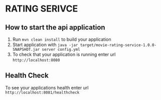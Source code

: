 # RATING SERIVCE

How to start the api application
---

1. Run `mvn clean install` to build your application
1. Start application with `java -jar target/movie-rating-service-1.0.0-SNAPSHOT.jar server config.yml`
1. To check that your application is running enter url `http://localhost:8080`

Health Check
---

To see your applications health enter url `http://localhost:8081/healthcheck`
